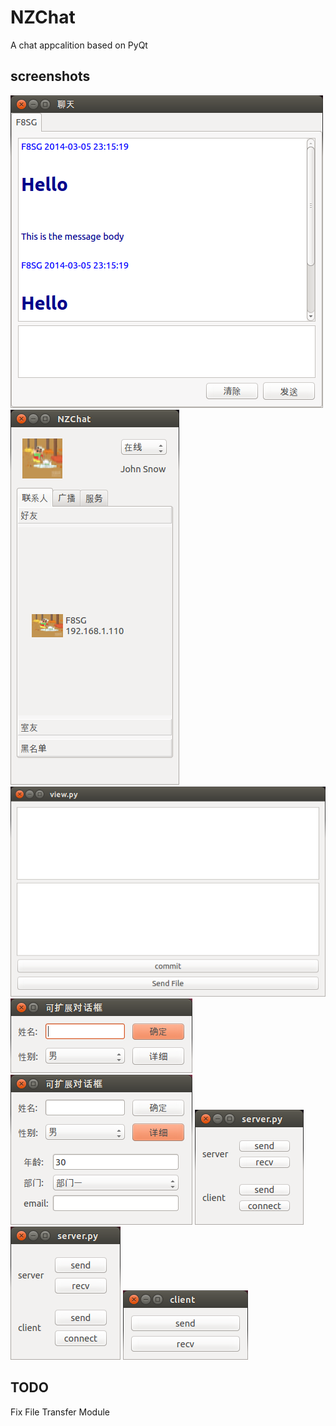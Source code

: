 NZChat
======

A chat appcalition based on PyQt

screenshots
-----------

![screenshot-0](./screenshots/screenshot-0)
![screenshot-1](./screenshots/screenshot-1)
![screenshot-2](./screenshots/screenshot-2)
![screenshot-3](./screenshots/screenshot-3)
![screenshot-4](./screenshots/screenshot-4)
![screenshot-5](./screenshots/screenshot-5)
![screenshot-6](./screenshots/screenshot-6)
![screenshot-7](./screenshots/screenshot-7)


TODO
----

Fix File Transfer Module